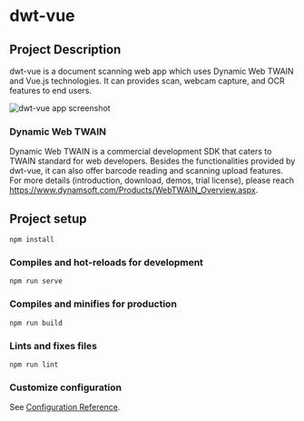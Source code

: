 # dwt-vue

## Project Description

dwt-vue is a document scanning web app which uses Dynamic Web TWAIN and Vue.js technologies. It can provides scan, webcam capture, and OCR features to end users. 

![dwt-vue app screenshot](https://www.dynamsoft.com/codepool/wp-content/uploads/2020/09/component_dwt-final_deliverable-1000x494.png)

### Dynamic Web TWAIN

Dynamic Web TWAIN is a commercial development SDK that caters to TWAIN standard for web developers. Besides the functionalities provided by dwt-vue, it can also offer barcode reading and scanning upload features. For more details (introduction, download, demos, trial license), please reach https://www.dynamsoft.com/Products/WebTWAIN_Overview.aspx.

## Project setup
```
npm install
```

### Compiles and hot-reloads for development
```
npm run serve
```

### Compiles and minifies for production
```
npm run build
```

### Lints and fixes files
```
npm run lint
```

### Customize configuration
See [Configuration Reference](https://cli.vuejs.org/config/).
